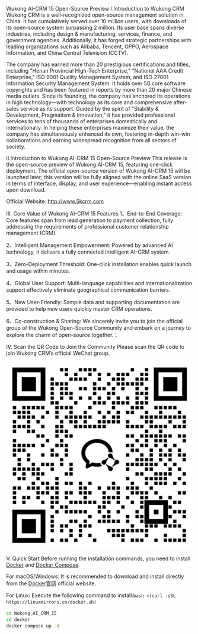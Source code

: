 Wukong AI-CRM 15 Open-Source Preview
I.Introduction to Wukong CRM
Wukong CRM is a well-recognized open-source management solution in China. It has cumulatively served over 10 million users, with downloads of its open-source system surpassing 2 million. Its user base spans diverse industries, including design & manufacturing, services, finance, and government agencies. Additionally, it has forged strategic partnerships with leading organizations such as Alibaba, Tencent, OPPO, Aerospace Information, and China Central Television (CCTV).

The company has earned more than 20 prestigious certifications and titles, including "Henan Provincial High-Tech Enterprise," "National AAA Credit Enterprise," ISO 9001 Quality Management System, and ISO 27001 Information Security Management System. It holds over 50 core software copyrights and has been featured in reports by more than 20 major Chinese media outlets. Since its founding, the company has anchored its operations in high technology—with technology as its core and comprehensive after-sales service as its support. Guided by the spirit of "Stability & Development, Pragmatism & Innovation," it has provided professional services to tens of thousands of enterprises domestically and internationally. In helping these enterprises maximize their value, the company has simultaneously enhanced its own, fostering in-depth win-win collaborations and earning widespread recognition from all sectors of society.

II.Introduction to Wukong AI-CRM 15 Open-Source Preview
This release is the open-source preview of Wukong AI-CRM 15, featuring one-click deployment. The official open-source version of Wukong AI-CRM 15 will be launched later; this version will be fully aligned with the online SaaS version in terms of interface, display, and user experience—enabling instant access upon download.

Official Website: http://www.5kcrm.com

III. Core Value of Wukong AI-CRM 15 Features
1、End-to-End Coverage: Core features span from lead generation to payment collection, fully addressing the requirements of professional customer relationship management (CRM).

2、Intelligent Management Empowerment: Powered by advanced AI technology, it delivers a fully connected intelligent AI-CRM system.

3、Zero-Deployment Threshold: One-click installation enables quick launch and usage within minutes.

4、Global User Support: Multi-language capabilities and internationalization support effectively eliminate geographical communication barriers.

5、New User-Friendly: Sample data and supporting documentation are provided to help new users quickly master CRM operations.

6、Co-construction & Sharing: We sincerely invite you to join the official group of the Wukong Open-Source Community and embark on a journey to explore the charm of open-source together.；

 
IV. Scan the QR Code to Join the Community
Please scan the QR code to join Wukong CRM’s official WeChat group.

![img.png](static/img.png)


V. Quick Start
Before running the installation commands, you need to install [Docker](https://docs.docker.com/get-docker/) and [Docker Compose](https://docs.docker.com/compose/install/).

For macOS/Windows:
It is recommended to download and install directly from the [Docker官网](https://www.docker.com) official website.

For Linux:
Execute the following command to install:`bash <(curl -sSL https://linuxmirrors.cn/docker.sh)`

```bash
cd Wukong_AI_CRM_15
cd docker
docker compose up -d
```
